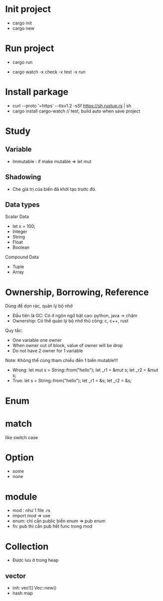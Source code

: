 # Init project

- cargo init
- cargo new <name>

# Run project

- cargo run

- cargo watch -x check -x test -x run

# Install parkage

- curl --proto '=https' --tlsv1.2 -sSf https://sh.rustup.rs | sh
- cargo install cargo-watch
  // test, build auto when save project

# Study

## Variable

- Immutable : if make mutable => let mut

## Shadowing

- Che giá trị của biến đã khởi tạo trước đó.

## Data types

Scalar Data

- let x = 100;
- Integer
- String
- Float
- Boolean

Compound Data

- Tuple
- Array

# Ownership, Borrowing, Reference

Dùng để dọn rác, quản lý bộ nhớ

- Đầu tiên là GC: Có ở ngôn ngữ bật cao: python, java -> chậm
- Ownership: Có thể quản lý bộ nhớ thủ công: c, c++, rust

Quy tắc:

- One variable one owner
- When owner out of block, value of owner will be drop
- Do not have 2 owner for 1 variable

Note: Không thể cùng tham chiếu đến 1 biến mutable!!!

- Wrong:
  let mut s = String::from("hello");
  let \_r1 = &mut s;
  let \_r2 = &mut s;
- True:
  let s = String::from("hello");
  let \_r1 = &s;
  let \_r2 = &s;

# Enum

# match

like switch case

# Option

- some
- none

# module

- mod <name> : như 1 file <name>.rs
- import mod => use <name>
- enum: chỉ cần public biến enum => pub enum
- fn: pub thì cần pub hết func trong mod

# Collection

- Được lưu ở trong heap

## vector

- init:
  vec![]
  Vec::new()
- hash map
